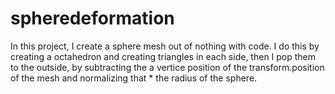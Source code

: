 # spheredeformation
In this project, I create a sphere mesh out of nothing with code. I do this by creating a octahedron and creating triangles in each side, then I pop them to the outside, by subtracting the a vertice position of the transform.position of the mesh and normalizing that * the radius of the sphere.

